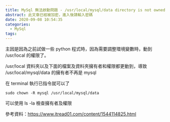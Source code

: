```yaml
---
title: MySql 無法啟動問題 - /usr/local/mysql/data directory is not owned by the mysql user
abstract: 此文章已經被加密，進入後請輸入密碼
date: 2020-09-08 10:54:35
categories:
  - MySql
tags:
---
```


主因是因為之前試做一些 python 程式時，因為需要調整環境變數時，動到 /usr/local 的權限了。

/usr/local 資料夾以及下面的檔案及資料夾擁有者和權限都更動到，導致 /usr/local/mysql/data 的擁有者不再是 mysql

在 terminal 執行已指令就可以了

```
sudo chown -R mysql /usr/local/mysql/data
```

可以使用 ls -la 檢查擁有者及權限

參考資料：https://www.itread01.com/content/1544114825.html
